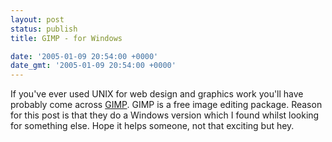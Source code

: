 ```yaml
---
layout: post
status: publish
title: GIMP - for Windows

date: '2005-01-09 20:54:00 +0000'
date_gmt: '2005-01-09 20:54:00 +0000'
---
```

If you've ever used UNIX for web design and graphics work you'll have probably come across <a href="http://www.gimp.org/windows/" target="_blank">GIMP</a>. GIMP is a free image editing package. Reason for this post is that they do a Windows version which I found whilst looking for something else.
Hope it helps someone, not that exciting but hey.
